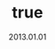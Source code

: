---
wip: "True"
title:
  de: "Vergilbte Smilodonleder-Karte"
  en: "Timeworn Gliderskin Map"
  fr: "Vieille carte en peau de smilodon"
  ja: "古ぼけた地図G11"
  cn: "陈旧的绿飘龙革地图"
  ko: "11등급 오래된 지도"
layout: treasuremap
page_type: guide
categories: "treasuremap"
instanceType: "treasuremap"
date: "2013.01.01"
patchNumber: "2.0"
patchName: "Shadowbringers"
expac: "shb"
image: "/assets/img/content/klassen/Chocobo.webp"
terms:
    - term: "TreasureMaps"
    - term: "Shadowbringers"
sortid: 17
order: 17
slug: "vergilbte_smilodonleder_karte"
zones:
  - zonename: "Seenland"
    fullimage: "/assets/img/TreasureMaps/Vergilbte Smilodonleder-Karte/Seenland/Seenland.webp"
    subimage:
      - "/assets/img/TreasureMaps/Vergilbte Smilodonleder-Karte/Seenland/A.webp"
      - "/assets/img/TreasureMaps/Vergilbte Smilodonleder-Karte/Seenland/B.webp"
      - "/assets/img/TreasureMaps/Vergilbte Smilodonleder-Karte/Seenland/C.webp"
      - "/assets/img/TreasureMaps/Vergilbte Smilodonleder-Karte/Seenland/D.webp"
      - "/assets/img/TreasureMaps/Vergilbte Smilodonleder-Karte/Seenland/E.webp"
      - "/assets/img/TreasureMaps/Vergilbte Smilodonleder-Karte/Seenland/F.webp"
      - "/assets/img/TreasureMaps/Vergilbte Smilodonleder-Karte/Seenland/G.webp"
      - "/assets/img/TreasureMaps/Vergilbte Smilodonleder-Karte/Seenland/H.webp"
  - zonename: "Kholusia"
    fullimage: "/assets/img/TreasureMaps/Vergilbte Smilodonleder-Karte/Kholusia/Kholusia.webp"
    subimage:
      - "/assets/img/TreasureMaps/Vergilbte Smilodonleder-Karte/Kholusia/A.webp"
      - "/assets/img/TreasureMaps/Vergilbte Smilodonleder-Karte/Kholusia/B.webp"
      - "/assets/img/TreasureMaps/Vergilbte Smilodonleder-Karte/Kholusia/C.webp"
      - "/assets/img/TreasureMaps/Vergilbte Smilodonleder-Karte/Kholusia/D.webp"
      - "/assets/img/TreasureMaps/Vergilbte Smilodonleder-Karte/Kholusia/E.webp"
      - "/assets/img/TreasureMaps/Vergilbte Smilodonleder-Karte/Kholusia/F.webp"
      - "/assets/img/TreasureMaps/Vergilbte Smilodonleder-Karte/Kholusia/G.webp"
      - "/assets/img/TreasureMaps/Vergilbte Smilodonleder-Karte/Kholusia/H.webp"
  - zonename: "Amh Araeng"
    fullimage: "/assets/img/TreasureMaps/Vergilbte Smilodonleder-Karte/Amh Araeng/Amh Araeng.webp"
    subimage:
      - "/assets/img/TreasureMaps/Vergilbte Smilodonleder-Karte/Amh Araeng/A.webp"
      - "/assets/img/TreasureMaps/Vergilbte Smilodonleder-Karte/Amh Araeng/B.webp"
      - "/assets/img/TreasureMaps/Vergilbte Smilodonleder-Karte/Amh Araeng/C.webp"
      - "/assets/img/TreasureMaps/Vergilbte Smilodonleder-Karte/Amh Araeng/D.webp"
      - "/assets/img/TreasureMaps/Vergilbte Smilodonleder-Karte/Amh Araeng/E.webp"
      - "/assets/img/TreasureMaps/Vergilbte Smilodonleder-Karte/Amh Araeng/F.webp"
      - "/assets/img/TreasureMaps/Vergilbte Smilodonleder-Karte/Amh Araeng/G.webp"
      - "/assets/img/TreasureMaps/Vergilbte Smilodonleder-Karte/Amh Araeng/H.webp"
  - zonename: "Il Mheg"
    fullimage: "/assets/img/TreasureMaps/Vergilbte Smilodonleder-Karte/Il Mheg/Il Mheg.webp"
    subimage:
      - "/assets/img/TreasureMaps/Vergilbte Smilodonleder-Karte/Il Mheg/A.webp"
      - "/assets/img/TreasureMaps/Vergilbte Smilodonleder-Karte/Il Mheg/B.webp"
      - "/assets/img/TreasureMaps/Vergilbte Smilodonleder-Karte/Il Mheg/C.webp"
      - "/assets/img/TreasureMaps/Vergilbte Smilodonleder-Karte/Il Mheg/D.webp"
      - "/assets/img/TreasureMaps/Vergilbte Smilodonleder-Karte/Il Mheg/E.webp"
      - "/assets/img/TreasureMaps/Vergilbte Smilodonleder-Karte/Il Mheg/F.webp"
      - "/assets/img/TreasureMaps/Vergilbte Smilodonleder-Karte/Il Mheg/G.webp"
      - "/assets/img/TreasureMaps/Vergilbte Smilodonleder-Karte/Il Mheg/H.webp"
  - zonename: "Der Große Wald Rak'tika"
    fullimage: "/assets/img/TreasureMaps/Vergilbte Smilodonleder-Karte/Der Große Wald Rak'tika/Der Große Wald Rak'tika.webp"
    subimage:
      - "/assets/img/TreasureMaps/Vergilbte Smilodonleder-Karte/Der Große Wald Rak'tika/A.webp"
      - "/assets/img/TreasureMaps/Vergilbte Smilodonleder-Karte/Der Große Wald Rak'tika/B.webp"
      - "/assets/img/TreasureMaps/Vergilbte Smilodonleder-Karte/Der Große Wald Rak'tika/C.webp"
      - "/assets/img/TreasureMaps/Vergilbte Smilodonleder-Karte/Der Große Wald Rak'tika/D.webp"
      - "/assets/img/TreasureMaps/Vergilbte Smilodonleder-Karte/Der Große Wald Rak'tika/E.webp"
      - "/assets/img/TreasureMaps/Vergilbte Smilodonleder-Karte/Der Große Wald Rak'tika/F.webp"
      - "/assets/img/TreasureMaps/Vergilbte Smilodonleder-Karte/Der Große Wald Rak'tika/G.webp"
      - "/assets/img/TreasureMaps/Vergilbte Smilodonleder-Karte/Der Große Wald Rak'tika/H.webp"
  - zonename: "Tempest"
    fullimage: "/assets/img/TreasureMaps/Vergilbte Smilodonleder-Karte/Tempest/Tempest.webp"
    subimage:
      - "/assets/img/TreasureMaps/Vergilbte Smilodonleder-Karte/Tempest/A.webp"
      - "/assets/img/TreasureMaps/Vergilbte Smilodonleder-Karte/Tempest/B.webp"
      - "/assets/img/TreasureMaps/Vergilbte Smilodonleder-Karte/Tempest/C.webp"
      - "/assets/img/TreasureMaps/Vergilbte Smilodonleder-Karte/Tempest/D.webp"
      - "/assets/img/TreasureMaps/Vergilbte Smilodonleder-Karte/Tempest/E.webp"
      - "/assets/img/TreasureMaps/Vergilbte Smilodonleder-Karte/Tempest/F.webp"
      - "/assets/img/TreasureMaps/Vergilbte Smilodonleder-Karte/Tempest/G.webp"
      - "/assets/img/TreasureMaps/Vergilbte Smilodonleder-Karte/Tempest/H.webp"
---
